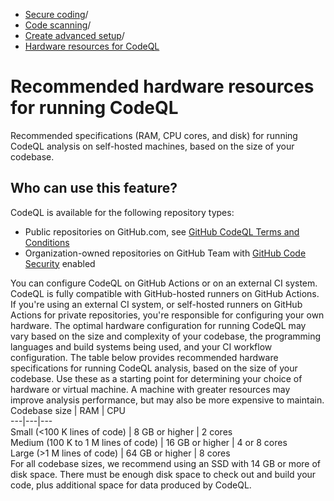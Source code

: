   * [Secure coding](https://docs.github.com/en/code-security "Secure coding")/
  * [Code scanning](https://docs.github.com/en/code-security/code-scanning "Code scanning")/
  * [Create advanced setup](https://docs.github.com/en/code-security/code-scanning/creating-an-advanced-setup-for-code-scanning "Create advanced setup")/
  * [Hardware resources for CodeQL](https://docs.github.com/en/code-security/code-scanning/creating-an-advanced-setup-for-code-scanning/recommended-hardware-resources-for-running-codeql "Hardware resources for CodeQL")


# Recommended hardware resources for running CodeQL
Recommended specifications (RAM, CPU cores, and disk) for running CodeQL analysis on self-hosted machines, based on the size of your codebase.
## Who can use this feature?
CodeQL is available for the following repository types:
  * Public repositories on GitHub.com, see [GitHub CodeQL Terms and Conditions](https://github.com/github/codeql-cli-binaries/blob/main/LICENSE.md)
  * Organization-owned repositories on GitHub Team with [GitHub Code Security](https://docs.github.com/en/get-started/learning-about-github/about-github-advanced-security) enabled


You can configure CodeQL on GitHub Actions or on an external CI system. CodeQL is fully compatible with GitHub-hosted runners on GitHub Actions.
If you're using an external CI system, or self-hosted runners on GitHub Actions for private repositories, you're responsible for configuring your own hardware. The optimal hardware configuration for running CodeQL may vary based on the size and complexity of your codebase, the programming languages and build systems being used, and your CI workflow configuration.
The table below provides recommended hardware specifications for running CodeQL analysis, based on the size of your codebase. Use these as a starting point for determining your choice of hardware or virtual machine. A machine with greater resources may improve analysis performance, but may also be more expensive to maintain.
Codebase size | RAM | CPU  
---|---|---  
Small (<100 K lines of code) | 8 GB or higher | 2 cores  
Medium (100 K to 1 M lines of code) | 16 GB or higher | 4 or 8 cores  
Large (>1 M lines of code) | 64 GB or higher | 8 cores  
For all codebase sizes, we recommend using an SSD with 14 GB or more of disk space. There must be enough disk space to check out and build your code, plus additional space for data produced by CodeQL.

